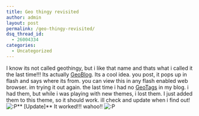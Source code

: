 ```yaml
---
title: Geo thingy revisited
author: admin
layout: post
permalink: /geo-thingy-revisited/
dsq_thread_id:
  - 26004334
categories:
  - Uncategorized
---
```

I know its not called geothingy, but i like that name and thats what i called it the last time!!! Its actually [GeoBlog][1]. Its a cool idea. you post, it pops up in flash and says where its from. you can view this in any flash enabled web browser. im trying it out again. the last time i had no [GeoTags][2] in my blog. i had them, but while i was playing with new themes, i lost them. I just added them to this theme, so it should work. ill check and update when i find out! <img src="http://blog.lotas-smartman.net/wp-includes/images/smilies/icon_razz.gif" alt=":P" class="wp-smiley" />** [Update]** It worked!!! wahoo!! <img src="http://blog.lotas-smartman.net/wp-includes/images/smilies/icon_razz.gif" alt=":P" class="wp-smiley" />

 [1]: http://www.brainoff.com/geoblog/
 [2]: http://www.geourl.com/add.html